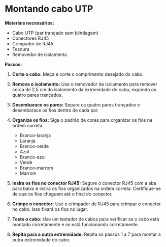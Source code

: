 # Montando cabo UTP
**Materiais necessários:**
* Cabo UTP (par trançado sem blindagem)
* Conectores RJ45
* Crimpador de RJ45
* Tesoura
* Removedor de isolamento

**Passos:**

1. **Corte o cabo:** Meça e corte o comprimento desejado do cabo.
2. **Remova o isolamento:** Use o removedor de isolamento para remover cerca de 2,5 cm do isolamento da extremidade do cabo, expondo os quatro pares trançados.
3. **Desembarace os pares:** Separe os quatro pares trançados e desembarace os fios dentro de cada par.
4. **Organize os fios:** Siga o padrão de cores para organizar os fios na ordem correta:

   * Branco-laranja
   * Laranja
   * Branco-verde
   * Azul
   * Branco-azul
   * Verde
   * Branco-marrom
   * Marrom

5. **Insira os fios no conector RJ45:** Segure o conector RJ45 com a aba para baixo e insira os fios organizados na ordem correta. Certifique-se de que os fios cheguem até o final do conector.
6. **Crimpe o conector:** Use o crimpador de RJ45 para crimpar o conector no cabo. Isso fixará os fios no lugar.
7. **Teste o cabo:** Use um testador de cabos para verificar se o cabo está montado corretamente e se está funcionando corretamente.
8. **Repita para a outra extremidade:** Repita os passos 1 a 7 para montar a outra extremidade do cabo.